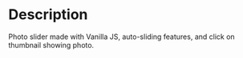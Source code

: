 # Description 

Photo slider made with Vanilla JS, auto-sliding features, and click on thumbnail showing photo. 